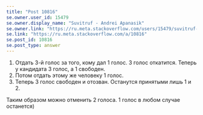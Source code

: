 ```yaml
---
title: "Post 10816"
se.owner.user_id: 15479
se.owner.display_name: "Suvitruf - Andrei Apanasik"
se.owner.link: "https://ru.meta.stackoverflow.com/users/15479/suvitruf-andrei-apanasik"
se.link: "https://ru.meta.stackoverflow.com/a/10816"
se.post_id: 10816
se.post_type: answer
---
```

<ol>
<li>Отдать 3-й голос за того, кому дал 1 голос. 3 голос откатится. Теперь у кандидата 3 голос, а 1 свободен.</li>
<li>Потом отдать этому же человеку 1 голос.</li>
<li>Теперь 3 голос свободен и отозван. Останутся принятыми лишь 1 и 2.</li>
</ol>
<p>Таким образом можно отменить 2 голоса. 1 голос в любом случае останется)</p>
